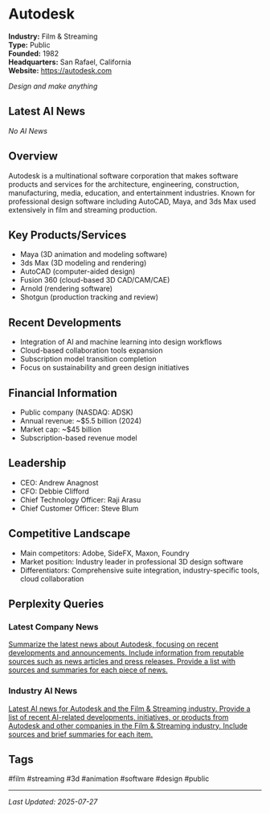 # Autodesk

**Industry:** Film & Streaming  
**Type:** Public  
**Founded:** 1982  
**Headquarters:** San Rafael, California  
**Website:** https://autodesk.com

*Design and make anything*

## Latest AI News

*No AI News*

## Overview
Autodesk is a multinational software corporation that makes software products and services for the architecture, engineering, construction, manufacturing, media, education, and entertainment industries. Known for professional design software including AutoCAD, Maya, and 3ds Max used extensively in film and streaming production.

## Key Products/Services
- Maya (3D animation and modeling software)
- 3ds Max (3D modeling and rendering)
- AutoCAD (computer-aided design)
- Fusion 360 (cloud-based 3D CAD/CAM/CAE)
- Arnold (rendering software)
- Shotgun (production tracking and review)

## Recent Developments
- Integration of AI and machine learning into design workflows
- Cloud-based collaboration tools expansion
- Subscription model transition completion
- Focus on sustainability and green design initiatives

## Financial Information
- Public company (NASDAQ: ADSK)
- Annual revenue: ~$5.5 billion (2024)
- Market cap: ~$45 billion
- Subscription-based revenue model

## Leadership
- CEO: Andrew Anagnost
- CFO: Debbie Clifford
- Chief Technology Officer: Raji Arasu
- Chief Customer Officer: Steve Blum

## Competitive Landscape
- Main competitors: Adobe, SideFX, Maxon, Foundry
- Market position: Industry leader in professional 3D design software
- Differentiators: Comprehensive suite integration, industry-specific tools, cloud collaboration

## Perplexity Queries
### Latest Company News
[Summarize the latest news about Autodesk, focusing on recent developments and announcements. Include information from reputable sources such as news articles and press releases. Provide a list with sources and summaries for each piece of news.](https://www.perplexity.ai/search/summarize-the-latest-news-about-autodesk-focusing-on-recent-developments-and-announcements-include-information-from-reputable-sources-such-as-news-articles-and-press-releases-provide-a-list-with-sources-and-summaries-for-each-piece-of-news)

### Industry AI News
[Latest AI news for Autodesk and the Film & Streaming industry. Provide a list of recent AI-related developments, initiatives, or products from Autodesk and other companies in the Film & Streaming industry. Include sources and brief summaries for each item.](https://www.perplexity.ai/search/latest-ai-news-for-autodesk-and-the-film-streaming-industry-provide-a-list-of-recent-ai-related-developments-initiatives-or-products-from-autodesk-and-other-companies-in-the-film-streaming-industry-include-sources-and-brief-summaries-for-each-item)

## Tags
#film #streaming #3d #animation #software #design #public

---
*Last Updated: 2025-07-27*